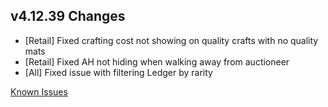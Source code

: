 ## v4.12.39 Changes

* [Retail] Fixed crafting cost not showing on quality crafts with no quality mats
* [Retail] Fixed AH not hiding when walking away from auctioneer
* [All] Fixed issue with filtering Ledger by rarity

[Known Issues](https://support.tradeskillmaster.com/en_US/known_issues)
